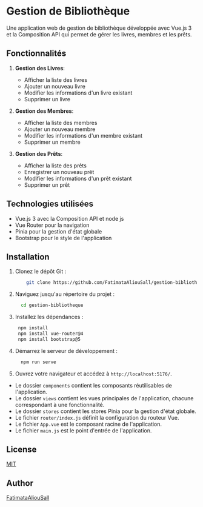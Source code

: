 # Gestion de Bibliothèque

Une application web de gestion de bibliothèque développée avec Vue.js 3 et la Composition API qui permet de gérer les livres, membres et les prêts.

## Fonctionnalités

1. **Gestion des Livres**:
   - Afficher la liste des livres
   - Ajouter un nouveau livre
   - Modifier les informations d'un livre existant
   - Supprimer un livre

2. **Gestion des Membres**:
   - Afficher la liste des membres
   - Ajouter un nouveau membre
   - Modifier les informations d'un membre existant
   - Supprimer un membre

3. **Gestion des Prêts**:
   - Afficher la liste des prêts
   - Enregistrer un nouveau prêt
   - Modifier les informations d'un prêt existant
   - Supprimer un prêt


## Technologies utilisées

- Vue.js 3 avec la Composition API et node js
- Vue Router pour la navigation
- Pinia pour la gestion d'état globale
- Bootstrap pour le style de l'application


## Installation

1. Clonez le dépôt Git :

   ```bash
       git clone https://github.com/FatimataAliouSall/gestion-bibliotheque.git
   ```

2. Naviguez jusqu'au répertoire du projet :

   ```bash
     cd gestion-bibliotheque
   ```

3. Installez les dépendances :

   ```bash
    npm install
    npm install vue-router@4
    npm install bootstrap@5                 
   ```
4. Démarrez le serveur de développement :

   ```bash
     npm run serve
   ```

5. Ouvrez votre navigateur et accédez à `http://localhost:5176/`.


- Le dossier `components` contient les composants réutilisables de l'application.
- Le dossier `views` contient les vues principales de l'application, chacune correspondant à une fonctionnalité.
- Le dossier `stores` contient les stores Pinia pour la gestion d'état globale.
- Le fichier `router/index.js` définit la configuration du routeur Vue.
- Le fichier `App.vue` est le composant racine de l'application.
- Le fichier `main.js` est le point d'entrée de l'application.

## License

[MIT](https://choosealicense.com/licenses/mit/)

## Author

[FatimataAliouSall](https://github.com/FatimataAliouSall/gestion-bibliotheque.git)


